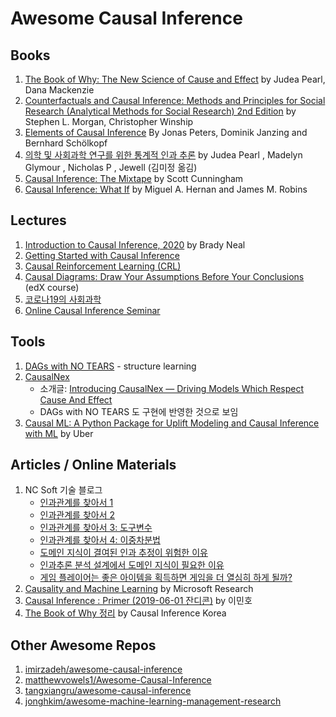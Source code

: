 # Awesome Causal Inference

## Books
1. [The Book of Why: The New Science of Cause and Effect](https://www.amazon.com/Book-Why-Science-Cause-Effect/dp/046509760X) by Judea Pearl, Dana Mackenzie
2. [Counterfactuals and Causal Inference: Methods and Principles for Social Research (Analytical Methods for Social Research) 2nd Edition](https://www.amazon.com/Counterfactuals-Causal-Inference-Principles-Analytical/dp/1107694167) by Stephen L. Morgan, Christopher Winship
3. [Elements of Causal Inference](https://mitpress.mit.edu/books/elements-causal-inference) By Jonas Peters, Dominik Janzing and Bernhard Schölkopf
4. [의학 및 사회과학 연구를 위한 통계적 인과 추론](http://www.kyobobook.co.kr/product/detailViewKor.laf?barcode=9791125102236) by Judea Pearl , Madelyn Glymour , Nicholas P , Jewell (김미정 옮김)
5. [Causal Inference: The Mixtape](https://mixtape.scunning.com/index.html) by Scott Cunningham
6. [Causal Inference: What If](https://www.hsph.harvard.edu/miguel-hernan/causal-inference-book/) by Miguel A. Hernan and James M. Robins

## Lectures
1. [Introduction to Causal Inference, 2020](https://www.bradyneal.com/causal-inference-course) by Brady Neal
2. [Getting Started with Causal Inference](https://causalinference.gitlab.io)
3. [Causal Reinforcement Learning (CRL)](https://crl.causalai.net)
4. [Causal Diagrams: Draw Your Assumptions Before Your Conclusions](https://www.edx.org/course/causal-diagrams-draw-your-assumptions-before-your) (edX course)
5. [코로나19의 사회과학](https://sites.google.com/view/social-science-of-covid-19)
6. [Online Causal Inference Seminar](https://sites.google.com/view/ocis/home)

## Tools
1. [DAGs with NO TEARS](https://github.com/xunzheng/notears) - structure learning
2. [CausalNex](https://github.com/quantumblacklabs/causalnex)
    * 소개글: [Introducing CausalNex — Driving Models Which Respect Cause And Effect](https://medium.com/quantumblack/introducing-causalnex-driving-models-which-respect-cause-and-effect-a561545f0a5e)
    * DAGs with NO TEARS 도 구현에 반영한 것으로 보임
3. [Causal ML: A Python Package for Uplift Modeling and Causal Inference with ML](https://github.com/uber/causalml) by Uber

## Articles / Online Materials
1. NC Soft 기술 블로그 
    * [인과관계를 찾아서 1](https://danbi-ncsoft.github.io/study/2019/02/19/causality-part1.html)
    * [인과관계를 찾아서 2](https://danbi-ncsoft.github.io/study/2019/02/19/causality-part2.html) 
    * [인과관계를 찾아서 3: 도구변수](https://danbi-ncsoft.github.io/study/2019/08/07/IV.html) 
    * [인과관계를 찾아서 4: 이중차분법](https://danbi-ncsoft.github.io/study/2019/08/13/causality-part4-DID.html) 
    * [도메인 지식이 결여된 인과 추정이 위험한 이유](https://danbi-ncsoft.github.io/study/2020/06/29/study-domain_knowledge_and_causal_inference.html) 
    * [인과추론 분석 설계에서 도메인 지식이 필요한 이유](https://danbi-ncsoft.github.io/study/2021/01/15/instrumentvariable.html) 
    * [게임 플레이어는 좋은 아이템을 획득하면 게임을 더 열심히 하게 될까?](https://danbi-ncsoft.github.io/works/2021/05/13/class_get_causal_analysis.html) 
2. [Causality and Machine Learning](https://www.microsoft.com/en-us/research/group/causal-inference/#!downloads) by Microsoft Research
3. [Causal Inference : Primer (2019-06-01 잔디콘)](https://www.slideshare.net/lumiamitie/causal-inference-primer-20190601) by 이민호
4. [The Book of Why 정리](https://causal-inference-korea.gitbook.io/the-book-of-why) by Causal Inference Korea

## Other Awesome Repos
1. [imirzadeh/awesome-causal-inference](https://github.com/imirzadeh/awesome-causal-inference)
2. [matthewvowels1/Awesome-Causal-Inference](https://github.com/matthewvowels1/Awesome-Causal-Inference)
3. [tangxiangru/awesome-causal-inference](https://github.com/tangxiangru/awesome-causal-inference)
4. [jonghkim/awesome-machine-learning-management-research](https://github.com/jonghkim/awesome-machine-learning-management-research#causal_inference)
